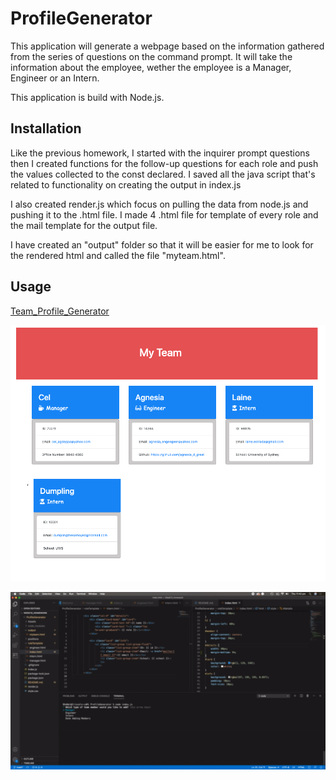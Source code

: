 # ProfileGenerator

This application will generate a webpage based on the information gathered from the series of questions on the command prompt. It will take the information about the employee, wether the employee is a Manager, Engineer or an Intern.

This application is build with Node.js.

## Installation
Like the previous homework, I started with the inquirer prompt questions then I created functions for the follow-up questions for each role and push the values collected to the const declared. I saved all the java script that's related to functionality on creating the output in index.js

I also created render.js which focus on pulling the data from node.js and pushing it to the .html file. I made 4 .html file for template of every role and the mail template for the output file.

I have created an "output" folder so that it will be easier for me to look for the rendered html and called the file "myteam.html".

## Usage
[Team_Profile_Generator](https://github.com/Criscel/ProfileGenerator)

![Output_Interface](Assets/output.PNG)

[![Walkthrough Video](Assets/Team_Profile_Generator_walkthrough.gif)](https://www.youtube.com/watch?v=oDjVLR1kSV0&feature=youtu.be)